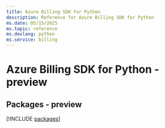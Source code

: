 ```yaml
---
title: Azure Billing SDK for Python
description: Reference for Azure Billing SDK for Python
ms.date: 05/15/2025
ms.topic: reference
ms.devlang: python
ms.service: billing
---
```

# Azure Billing SDK for Python - preview
## Packages - preview
[!INCLUDE [packages](billing-index.md)]